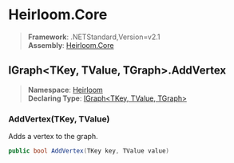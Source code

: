 # Heirloom.Core

> **Framework**: .NETStandard,Version=v2.1  
> **Assembly**: [Heirloom.Core][0]  

## IGraph\<TKey, TValue, TGraph>.AddVertex

> **Namespace**: [Heirloom][0]  
> **Declaring Type**: [IGraph\<TKey, TValue, TGraph>][1]  

### AddVertex(TKey, TValue)

Adds a vertex to the graph.

```cs
public bool AddVertex(TKey key, TValue value)
```

[0]: ../../../Heirloom.Core.md
[1]: ../IGraph[TKey,TValue,TGraph].md
